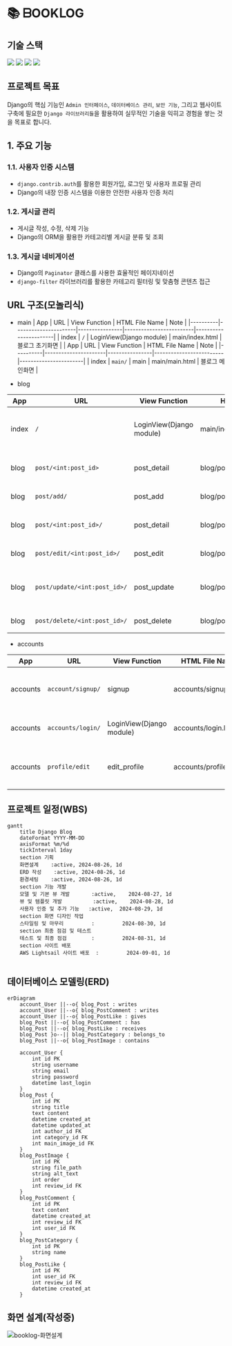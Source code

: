 # 📚 ᗷOOKᒪOG
## 기술 스택
<img src="https://img.shields.io/badge/Django-092E20?style=flat-square&logo=Django&logoColor=white"> <img src="https://img.shields.io/badge/Python-3776AB?style=flat-square&logo=Python&logoColor=white"> <img src="https://img.shields.io/badge/HTML5-E34F26?style=flat-square&logo=html5&logoColor=black"> <img src="https://img.shields.io/badge/CSS3-1572B6?style=flat-square&logo=CSS3&logoColor=black"> 

## 프로젝트 목표
Django의 핵심 기능인 `Admin 인터페이스`, `데이터베이스 관리`, `보안 기능`, 그리고 웹사이트 구축에 필요한 `Django 라이브러리들`을 활용하여 실무적인 기술을 익히고 경험을 쌓는 것을 목표로 합니다.
## 1. 주요 기능
### 1.1. 사용자 인증 시스템
- `django.contrib.auth`를 활용한 회원가입, 로그인 및 사용자 프로필 관리
- Django의 내장 인증 시스템을 이용한 안전한 사용자 인증 처리

   
### 1.2. 게시글 관리
- 게시글 작성, 수정, 삭제 기능
- Django의 ORM을 활용한 카테고리별 게시글 분류 및 조회

### 1.3. 게시글 네비게이션
- Django의 `Paginator` 클래스를 사용한 효율적인 페이지네이션
- `django-filter` 라이브러리를 활용한 카테고리 필터링 및 맞춤형 콘텐츠 접근



## URL 구조(모놀리식)
-  main
| App      | URL                  | View Function  | HTML File Name         | Note                  |
|----------|----------------------|----------------|-------------------------|-----------------------|
| index     | `/`                  | LoginView(Django module)           | main/index.html         | 블로그 초기화면       |
| App      | URL                  | View Function  | HTML File Name         | Note                  |
|----------|----------------------|----------------|-------------------------|-----------------------|
| index     | `main/`                  | main           | main/main.html         | 블로그 메인화면      |

- blog

| App      | URL                  | View Function  | HTML File Name         | Note                  |
|----------|----------------------|----------------|-------------------------|-----------------------|
| index     | `/`                  | LoginView(Django module)           | main/index.html         | 블로그 초기화면       |
| blog     |  `post/<int:post_id>` | post_detail    | blog/post-view.html     | 글 상세보기     |
| blog     | `post/add/`         | post_add       | blog/post_add.html      | 글 작성            |
| blog     | `post/<int:post_id>/`| post_detail   | blog/post_detail.html   | 글 상세보기         |
| blog     | `post/edit/<int:post_id>/`| post_edit   | blog/post_edit.html   | 글 수정   |
| blog     | `post/update/<int:post_id>/`| post_update   | blog/post_edit.html   | 글 수정 내용 저장  |
| blog     | `post/delete/<int:post_id>/`| post_delete   | blog/post_confim_delete.html   | 글 삭제   |


- accounts

| App      | URL                  | View Function  | HTML File Name         | Note                  |
|----------|----------------------|----------------|-------------------------|-----------------------|
| accounts | `account/signup/`  | signup    | accounts/signup.html| 회원가입 페이지|
| accounts | `accounts/login/`  | LoginView(Django module)     | accounts/login.html| 로그인 페이지|
| accounts | `profile/edit`  | edit_profile     | accounts/profile.html| 회원가입 페이지|



## 프로젝트 일정(WBS)

```mermaid
gantt
    title Django Blog
    dateFormat YYYY-MM-DD
    axisFormat %m/%d
    tickInterval 1day
    section 기획
    화면설계    :active, 2024-08-26, 1d
    ERD 작성    :active, 2024-08-26, 1d
    환경세팅    :active, 2024-08-26, 1d
    section 기능 개발
    모델 및 기본 뷰 개발       :active,    2024-08-27, 1d
    뷰 및 템플릿 개발          :active,    2024-08-28, 1d
    사용자 인증 및 추가 기능   :active,  2024-08-29, 1d
    section 화면 디자인 작업
    스타일링 및 마무리         :         2024-08-30, 1d
    section 최종 점검 및 테스트
    테스트 및 최종 점검        :         2024-08-31, 1d
    section 사이트 배포
    AWS Lightsail 사이트 배포  :         2024-09-01, 1d
   
```


## 데이터베이스 모델링(ERD)
```mermaid
erDiagram
    account_User ||--o{ blog_Post : writes
    account_User ||--o{ blog_PostComment : writes
    account_User ||--o{ blog_PostLike : gives
    blog_Post ||--o{ blog_PostComment : has
    blog_Post ||--o{ blog_PostLike : receives
    blog_Post }o--|| blog_PostCategory : belongs_to
    blog_Post ||--o{ blog_PostImage : contains

    account_User {
        int id PK
        string username
        string email
        string password
        datetime last_login
    }
    blog_Post {
        int id PK
        string title
        text content
        datetime created_at
        datetime updated_at
        int author_id FK
        int category_id FK
        int main_image_id FK
    }
    blog_PostImage {
        int id PK
        string file_path
        string alt_text
        int order
        int review_id FK
    }
    blog_PostComment {
        int id PK
        text content
        datetime created_at
        int review_id FK
        int user_id FK
    }
    blog_PostCategory {
        int id PK
        string name
    }
    blog_PostLike {
        int id PK
        int user_id FK
        int review_id FK
        datetime created_at
    }
```
## 화면 설계(작성중)
![booklog-화면설계](https://github.com/user-attachments/assets/f6c4606f-7a6f-453b-993b-edfdef71f87a)
